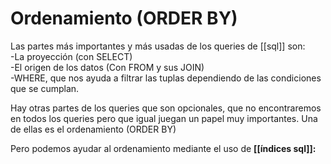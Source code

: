 # Ordenamiento (ORDER BY)

Las partes más importantes y más usadas de los queries de [[sql]] son:  
\-La proyección (con SELECT)  
\-El origen de los datos (Con FROM y sus JOIN)  
\-WHERE, que nos ayuda a filtrar las tuplas dependiendo de las condiciones que se cumplan.

Hay otras partes de los queries que son opcionales, que no encontraremos en todos los queries pero que igual juegan un papel muy importantes. Una de ellas es el ordenamiento (ORDER BY)

Pero podemos ayudar al ordenamiento mediante el uso de **[[índices sql]]:**  


